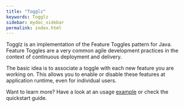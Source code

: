 ```yaml
---
title: "Togglz"
keywords: Togglz
sidebar: mydoc_sidebar
permalink: index.html
---
```


Togglz is an implementation of the Feature Toggles pattern for Java.
Feature Toggles are a very common agile development practices in the context of continuous deployment and delivery.

The basic idea is to associate a toggle with each new feature you are working on.
This allows you to enable or disable these features at application runtime, even for individual users.

Want to learn more? Have a look at an usage [example](/example.html) or check the quickstart guide.